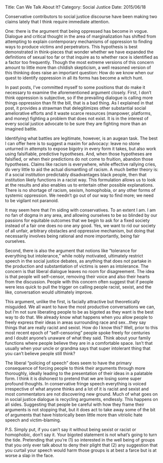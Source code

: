 Title: Can We Talk About It?
Category: Social Justice
Date: 2015/06/18

Conservative contributors to social justice discourse have been making two claims lately that I think require immediate attention. 

One: there is the argument that being oppressed has become in vogue. Dialogue and critical thought in the area of marginalization has shifted from attempting to explain contemporary mechanisms of oppression to finding ways to produce victims and perpetrators. This hypothesis is best demonstrated in think-pieces that wonder whether we have expanded the definitions of sexual too far or that inquire as to whether race is identified as a factor too frequently. Though the most extreme versions of this concern amount to little more than childish skepticism, a well reasoned version of this thinking does raise an important question: How do we know when our quest to identify oppression in all its forms has become a witch hunt. 

In past posts, I’ve committed myself to some positions that do make it necessary to examine the aforementioned argument closely. First, I don’t think oppression is subjective, so if the prevailing dialogue is calling more things oppression than fit the bill, that is a bad thing. As I explained in that post, it provides a strawman that delegitimizes other substantial social ameliorative efforts and it waste scarce resources (manpower, platforms, and money) fighting a problem that does not exist. It is in the interest of every social justice advocate to be sure they are fighting more than an imagined battle.

Identifying what battles are legitimate, however, is an augean task. The best I can offer here is to suggest a maxim for advocacy: leave no stone unturned in attempts to expose bigotry in every form it takes, but also work using falsifiable, predictive hypotheses. And, when those hypotheses are falsified, or when their predictions do not come to fruition, abandon those hypotheses. Claims like racism is everywhere, while effective rallying cries, do very little to aid the actual dismantling of racism. A much better theory is: if a social institution predictably disadvantages black people, then that institution likely functions in a racist way. This formulation allows us to look at the results and also enables us to entertain other possible explanations. There is no shortage of racism, sexism, homophobia, or any other forms of systemic oppression. We needn’t go out of our way to find more; we need to be vigilant not paranoid.

It may seem here that I’m siding with conservatives. To an extent I am. I am no fan of dogma in any area, and allowing ourselves to be so blinded by our passions for equitable outcomes that we begin to ask for a fixed society instead of a fair one does no one any good. Yes, we want to rid our society of all unfair, arbitrary obstacles and oppressive mechanism, but doing that necessarily involves being rational and more importantly, being fair ourselves.

Second, there is also the argument that notions like “tolerance for everything but intolerance,” while nobly motivated, ultimately restrict speech in the social justice debates, as anything that does not partake in the production and substantiation of victims is seen as intolerance. The concern is that liberal dialogue leaves no room for disagreement. The idea is that people will self-censor, removing their voice and also their hearts from the discussion. People with this concern often suggest that if people were less quick to pull the trigger on calling people racist, sexist, and the like, conversation would ultimately improve.

This argument, unlike the first, is facially attractive but theoretically misguided. We all want to have the most productive conversations we can, but I’m not sure liberating people to be as bigoted as they want is the best way to do that. We already know what happens when you allow people to freely express their ideas in areas surrounding race and sex...they say things that are really racist and sexist. How do I know this? Well, prior to this most recent epoch of “self-censoring” people spoke freely for centuries and I doubt anyone’s unaware of what they said. Think about your family functions where people believe they are in a comfortable space. Isn’t that usually when your uncle or grandma says that super intolerant thing that you can’t believe people still think?

The liberal “policing of speech” does seem to have the primary consequence of forcing people to think their arguments through more thoroughly, ideally leading to the presentation of their ideas in a palatable form. I think it is dishonest to pretend that we are losing some super profound thoughts. In conservative fringe speech everything is voiced irrespective of what anyone thinks and a lot of it is racist and sexist and most commentators are not discovering new ground. Much of what goes on in social justice dialogue is recycling arguments, endlessly. This happens on all sides. Suggesting that people be careful with how they frame their arguments is not stopping that, but it does act to take away some of the bit of arguments that have historically been little more than vitriolic hate speech and victim-blaming.

P.S. Simply put, if you can’t say it without being sexist or racist or homophobic, don’t say it. Your bigoted statement is not what’s going to turn the tide. Pretending that you’re (1) so interested in the well being of groups that you only ever talk about to deny their plight that (2) any suggestion that you curtail your speech would harm those groups is at best a farce but is at worse a slap in the face. 

